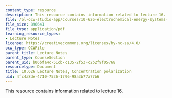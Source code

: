 ```yaml
---
content_type: resource
description: This resource contains information related to lecture 16.
file: /ol-ocw-studio-app/courses/10-626-electrochemical-energy-systems-spring-2014/4fc4a8de47107536179698a3b77a77b6_MIT10_626S14_S11lec16.pdf
file_size: 896641
file_type: application/pdf
learning_resource_types:
- Lecture Notes
license: https://creativecommons.org/licenses/by-nc-sa/4.0/
ocw_type: OCWFile
parent_title: Lecture Notes
parent_type: CourseSection
parent_uid: b06bfa4c-51cb-c135-2f53-c2b2f9f05768
resourcetype: Document
title: 10.626 Lecture Notes, Concentration polarization
uid: 4fc4a8de-4710-7536-1796-98a3b77a77b6
---
```

This resource contains information related to lecture 16.